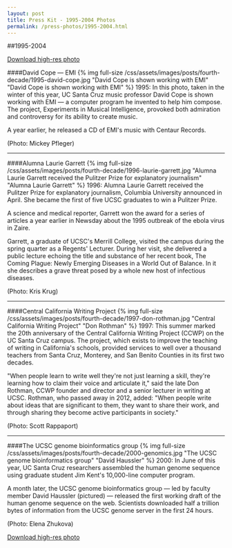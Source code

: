 ```yaml
---
layout: post
title: Press Kit - 1995-2004 Photos
permalink: /press-photos/1995-2004.html
---
```

##1995-2004

<a href="/css/assets/images/uc-santa-cruz-1995-04.zip" class="btn">Download high-res photo</a>
<div class="clear"></div>


####David Cope — EMI
{% img full-size /css/assets/images/posts/fourth-decade/1995-david-cope.jpg "David Cope is shown working with EMI" "David Cope is shown working with EMI" %}
1995: In this photo, taken in the winter of this year, UC Santa Cruz music professor David Cope is shown working with EMI — a computer program he invented to help him compose. The project, Experiments in Musical Intelligence, provoked both admiration and controversy for its ability to create music.

A year earlier, he released a CD of EMI's music with Centaur Records.

(Photo: Mickey Pfleger)

***

####Alumna Laurie Garrett
{% img full-size /css/assets/images/posts/fourth-decade/1996-laurie-garrett.jpg "Alumna Laurie Garrett received the Pulitzer Prize for explanatory journalism" "Alumna Laurie Garrett" %}
1996: Alumna Laurie Garrett received the Pulitzer Prize for explanatory journalism, Columbia University announced in April. She became the first of five UCSC graduates to win a Pulitzer Prize.

A science and medical reporter, Garrett won the award for a series of articles a year earlier in Newsday about the 1995 outbreak of the ebola virus in Zaire.

Garrett, a graduate of UCSC's Merrill College, visited the campus during the spring quarter as a Regents' Lecturer. During her visit, she delivered a public lecture echoing the title and substance of her recent book, The Coming Plague: Newly Emerging Diseases in a World Out of Balance. In it she describes a grave threat posed by a whole new host of infectious diseases.

(Photo: Kris Krug)

***

####Central California Writing Project
{% img full-size /css/assets/images/posts/fourth-decade/1997-don-rothman.jpg "Central California Writing Project" "Don Rothman" %}
1997: This summer marked the 20th anniversary of the Central California Writing Project (CCWP) on the UC Santa Cruz campus. The project, which exists to improve the teaching of writing in California's schools, provided services to well over a thousand teachers from Santa Cruz, Monterey, and San Benito Counties in its first two decades. 

"When people learn to write well they're not just learning a skill, they're learning how to claim their voice and articulate it," said the late Don Rothman, CCWP founder and director and a senior lecturer in writing at UCSC. Rothman, who passed away in 2012, added: "When people write about ideas that are significant to them, they want to share their work, and through sharing they become active participants in society."

(Photo: Scott Rappaport)

***

####The UCSC genome bioinformatics group
{% img full-size /css/assets/images/posts/fourth-decade/2000-genomics.jpg "The UCSC genome bioinformatics group" "David Haussler" %}
2000: In June of this year, UC Santa Cruz researchers assembled the human genome sequence using graduate student Jim Kent's 10,000-line computer program.

A month later, the UCSC genome bioinformatics group — led by faculty member David Haussler (pictured) — released the first working draft of the human genome sequence on the web. Scientists downloaded half a trillion bytes of information from the UCSC genome server in the first 24 hours.

(Photo: Elena Zhukova)

<a href="/css/assets/images/uc-santa-cruz-1995-04.zip" class="btn">Download high-res photo</a>
<div class="clear"></div>
